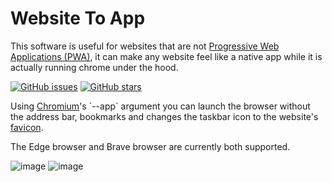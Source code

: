 # Website To App

This software is useful for websites that are not [Progressive Web Applications (PWA)](https://en.wikipedia.org/wiki/Progressive_web_app), it can make any website feel like a native app while it is actually running chrome under the hood.

[![GitHub issues](https://img.shields.io/github/issues/KyeOnDiscord/WebsiteToApp)](https://github.com/KyeOnDiscord/WebsiteToApp/issues)
[![GitHub stars](https://img.shields.io/github/stars/KyeOnDiscord/WebsiteToApp)](https://github.com/KyeOnDiscord/WebsiteToApp/stargazers)

Using [Chromium](https://en.wikipedia.org/wiki/Chromium_(web_browser))'s `--app` argument you can launch the browser without the address bar, bookmarks and changes the taskbar icon to the website's [favicon](https://en.wikipedia.org/wiki/Favicon).

The Edge browser and Brave browser are currently both supported.

![image](https://user-images.githubusercontent.com/36981621/195956385-7dd18a6d-df14-459f-bb06-56653f256d2f.png)
![image](https://user-images.githubusercontent.com/36981621/195956415-d9f9ebb3-78b9-41af-8bf2-0ffb75a838a7.png)
